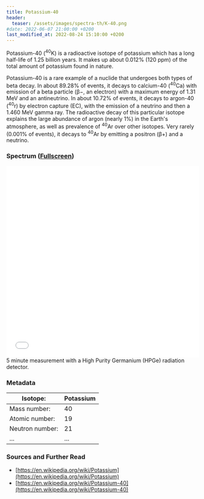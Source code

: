 ```yaml
---
title: Potassium-40
header:
  teaser: /assets/images/spectra-th/K-40.png
#date: 2022-06-07 21:00:00 +0200
last_modified_at: 2022-08-24 15:10:00 +0200
---
```


Potassium-40 (<sup>40</sup>K) is a radioactive isotope of potassium which has a long half-life of 1.25 billion years. It makes up about 0.012% (120 ppm) of the total amount of potassium found in nature.

Potassium-40 is a rare example of a nuclide that undergoes both types of beta decay. In about 89.28% of events, it decays to calcium-40 (<sup>40</sup>Ca) with emission of a beta particle (β−, an electron) with a maximum energy of 1.31 MeV and an antineutrino. In about 10.72% of events, it decays to argon-40 (<sup>40</sup>r) by electron capture (EC), with the emission of a neutrino and then a 1.460 MeV gamma ray. The radioactive decay of this particular isotope explains the large abundance of argon (nearly 1%) in the Earth's atmosphere, as well as prevalence of <sup>40</sup>Ar over other isotopes. Very rarely (0.001% of events), it decays to <sup>40</sup>Ar by emitting a positron (β+) and a neutrino.

### Spectrum ([Fullscreen](/assets/spectra/K-40.html))

<iframe width="100%" height="500" src="/assets/spectra/K-40.html" title="K-40 gamma spectrum" frameborder="0" allowfullscreen></iframe>
5 minute measurement with a High Purity Germanium (HPGe) radiation detector.

### Metadata

| Isotope:        | Potassium |
| --------------- | --------- |
| Mass number:    | 40        |
| Atomic number:  | 19        |
| Neutron number: | 21        |
| ...             | ...       |

### Sources and Further Read

- [https://en.wikipedia.org/wiki/Potassium](https://en.wikipedia.org/wiki/Potassium)
- [https://en.wikipedia.org/wiki/Potassium-40](https://en.wikipedia.org/wiki/Potassium-40)
